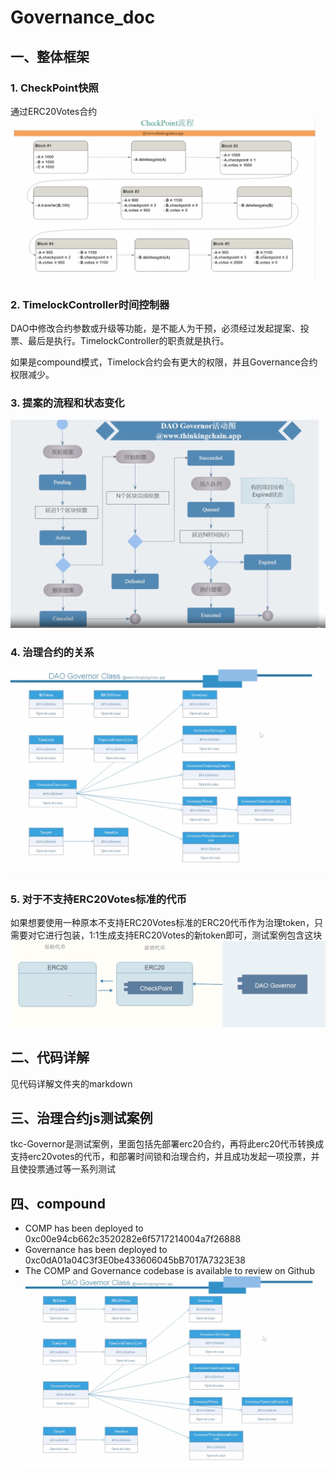 # Governance_doc

## 一、整体框架
### 1. CheckPoint快照
通过ERC20Votes合约
![CheckPoint测试流程](https://github.com/sole12343/Governance_doc/blob/main/png/1.png )

### 2. TimelockController时间控制器
DAO中修改合约参数或升级等功能，是不能人为干预，必须经过发起提案、投票、最后是执行。TimelockController的职责就是执行。

如果是compound模式，Timelock合约会有更大的权限，并且Governance合约权限减少。

### 3. 提案的流程和状态变化

![提案流程](https://github.com/sole12343/Governance_doc/blob/main/png/2.png )

### 4. 治理合约的关系

![合约间的关系](https://github.com/sole12343/Governance_doc/blob/main/png/3.png )


### 5. 对于不支持ERC20Votes标准的代币
如果想要使用一种原本不支持ERC20Votes标准的ERC20代币作为治理token，只需要对它进行包装，1:1生成支持ERC20Votes的新token即可，测试案例包含这块
![不标准的代币处理](https://github.com/sole12343/Governance_doc/blob/main/png/4.png )

## 二、代码详解
见代码详解文件夹的markdown

## 三、治理合约js测试案例
tkc-Governor是测试案例，里面包括先部署erc20合约，再将此erc20代币转换成支持erc20votes的代币，和部署时间锁和治理合约，并且成功发起一项投票，并且使投票通过等一系列测试

## 四、compound
- COMP has been deployed to 0xc00e94cb662c3520282e6f5717214004a7f26888
- Governance has been deployed to 0xc0dA01a04C3f3E0be433606045bB7017A7323E38
- The COMP and Governance codebase is available to review on Github
![compound治理合约下载位置](https://github.com/sole12343/Governance_doc/blob/main/png/3.png )